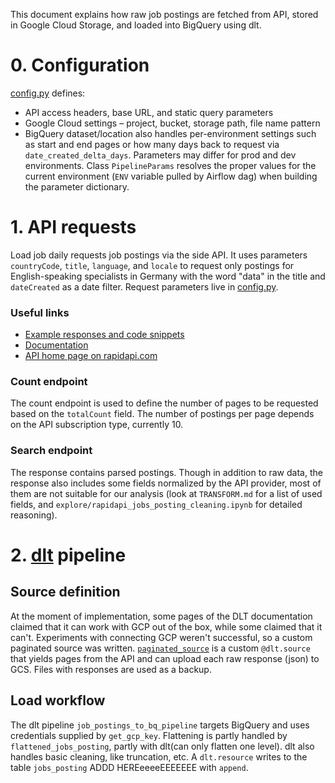 This document explains how raw job postings are fetched from API, stored in Google Cloud Storage, and loaded into BigQuery using dlt.

# 0. Configuration

[config.py](./pipelines/rapidapi_jobs_posting/config.py) defines:
* API access headers, base URL, and static query parameters
* Google Cloud settings – project, bucket, storage path, file name pattern
* BigQuery dataset/location
also handles per-environment settings such as start and end pages or how many days back to request via `date_created_delta_days`.
Parameters may differ for prod and dev environments. Class `PipelineParams` resolves the proper values for the current environment (`ENV` variable pulled by Airflow dag) when building the parameter dictionary. 

# 1. API requests

Load job daily requests job postings via the side API. It uses parameters `countryCode`, `title`, `language`, and `locale` to request only postings for English-speaking specialists in Germany with the word "data" in the title and ``dateCreated`` as a date filter.
Request parameters live in [config.py](./pipelines/rapidapi_jobs_posting/config.py).

### Useful links

* [Example responses and code snippets](https://rapidapi.com/techmap-io-techmap-io-default/api/daily-international-job-postings/playground/apiendpoint_e1e15a81-2b65-4802-92cf-f300e7f59558)
* [Documentation](https://api.techmap.io/jobs-api)
* [API home page on rapidapi.com](https://rapidapi.com/techmap-io-techmap-io-default/api/daily-international-job-postings)

### Count endpoint

The count endpoint is used to define the number of pages to be requested based on the `totalCount` field. The number of postings per page depends on the API subscription type, currently 10.

### Search endpoint

The response contains parsed postings. Though in addition to raw data, the response also includes some fields normalized by the API provider, most of them are not suitable for our analysis (look at `TRANSFORM.md` for a list of used fields, and `explore/rapidapi_jobs_posting_cleaning.ipynb` for detailed reasoning).

# 2. [dlt](https://dlthub.com/) pipeline

## Source definition
At the moment of implementation, some pages of the DLT documentation claimed that it can work with GCP out of the box, while some claimed that it can't. Experiments with connecting GCP weren't successful, so a custom paginated source was written.
[`paginated_source`](./common/utils.py) is a custom `@dlt.source` that yields pages from the API and can upload each raw response (json) to GCS. Files with responses are used as a backup.

## Load workflow
The dlt pipeline `job_postings_to_bq_pipeline` targets BigQuery and uses credentials supplied by `get_gcp_key`. 
Flattening is partly handled by `flattened_jobs_posting`, partly with dlt(can only flatten one level). dlt also handles basic cleaning, like truncation, etc. A `dlt.resource` writes to the table `jobs_posting` ADDD HEREeeeeEEEEEEE with `append`.








